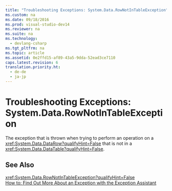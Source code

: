 ```yaml
---
title: "Troubleshooting Exceptions: System.Data.RowNotInTableException"
ms.custom: na
ms.date: 09/18/2016
ms.prod: visual-studio-dev14
ms.reviewer: na
ms.suite: na
ms.technology: 
  - devlang-csharp
ms.tgt_pltfrm: na
ms.topic: article
ms.assetid: 0e2ffd15-af89-43a5-9dda-52ead3ce7110
caps.latest.revision: 6
translation.priority.ht: 
  - de-de
  - ja-jp
---
```

# Troubleshooting Exceptions: System.Data.RowNotInTableException
The exception that is thrown when trying to perform an operation on a <xref:System.Data.DataRow?qualifyHint=False> that is not in a <xref:System.Data.DataTable?qualifyHint=False>.  
  
## See Also  
 <xref:System.Data.RowNotInTableException?qualifyHint=False>   
 [How to: Find Out More About an Exception with the Exception Assistant](../Topic/How%20to:%20Use%20the%20Exception%20Assistant.md)